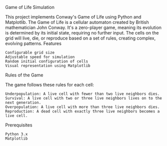 Game of Life Simulation

This project implements Conway's Game of Life using Python and Matplotlib. The Game of Life is a cellular automaton created by British mathematician John Conway. It's a zero-player game, meaning its evolution is determined by its initial state, requiring no further input. The cells on the grid will live, die, or reproduce based on a set of rules, creating complex, evolving patterns.
Features

    Configurable grid size
    Adjustable speed for simulation
    Random initial configuration of cells
    Visual representation using Matplotlib

Rules of the Game

The game follows these rules for each cell:

    Underpopulation: A live cell with fewer than two live neighbors dies.
    Survival: A live cell with two or three live neighbors lives on to the next generation.
    Overpopulation: A live cell with more than three live neighbors dies.
    Reproduction: A dead cell with exactly three live neighbors becomes a live cell.

Prerequisites

    Python 3.x
    Matplotlib
